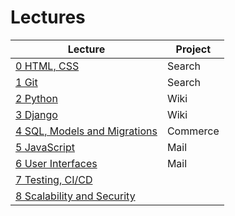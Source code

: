# Lectures

| Lecture                                                                    | Project  |
|----------------------------------------------------------------------------|----------|
| [0 HTML, CSS](https://cs50.harvard.edu/web/2020/weeks/0/)                  | Search   |
| [1 Git](https://cs50.harvard.edu/web/2020/weeks/1/)                        | Search   |
| [2 Python](https://cs50.harvard.edu/web/2020/weeks/2/)                     | Wiki     |
| [3 Django](https://cs50.harvard.edu/web/2020/weeks/3/)                     | Wiki     |
| [4 SQL, Models and Migrations](https://cs50.harvard.edu/web/2020/weeks/4/) | Commerce |
| [5 JavaScript](https://cs50.harvard.edu/web/2020/weeks/5/)                 | Mail     |
| [6 User Interfaces](https://cs50.harvard.edu/web/2020/weeks/6/)            | Mail     |
| [7 Testing, CI/CD](https://cs50.harvard.edu/web/2020/weeks/7/)             |          |
| [8 Scalability and Security](https://cs50.harvard.edu/web/2020/weeks/08/)  |          |